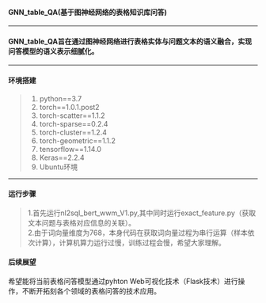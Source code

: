 #### GNN_table_QA(基于图神经网络的表格知识库问答)
----------  
#### GNN_table_QA旨在通过图神经网络进行表格实体与问题文本的语义融合，实现问答模型的语义表示细腻化。
----------  
#### 环境搭建  
>1. python==3.7
>2. torch==1.0.1.post2
>3. torch-scatter==1.1.2
>4. torch-sparse==0.2.4
>5. torch-cluster==1.2.4
>6. torch-geometric==1.1.2
>7. tensorflow==1.14.0  
>8. Keras==2.2.4  
>9. Ubuntu环境
----------  
#### 运行步骤  
>1.首先运行nl2sql_bert_wwm_V1.py,其中同时运行exact_feature.py（获取文本问题与表格对应信息的关联）。  
>2.由于词向量维度为768，本身代码在获取词向量过程为串行运算（样本依次计算），计算机算力运行过慢，训练过程会慢，希望大家理解。

#### 后续展望
希望能将当前表格问答模型通过pyhton Web可视化技术（Flask技术）进行操作，不断开拓刻各个领域的表格问答的技术应用。


